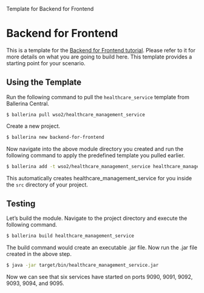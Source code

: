 Template for Backend for Frontend

# Backend for Frontend

This is a template for the [Backend for Frontend tutorial](https://ei.docs.wso2.com/en/7.0.0/ballerina-integrator/learn/tutorials/integration-patterns-and-soa/backend-for-frontend/1/). Please refer to it for more details on what you are going to build here. This template provides a starting point for your scenario. 

## Using the Template

Run the following command to pull the `healthcare_service` template from Ballerina Central.

```
$ ballerina pull wso2/healthcare_management_service
```

Create a new project.

```bash
$ ballerina new backend-for-frontend
```

Now navigate into the above module directory you created and run the following command to apply the predefined template you pulled earlier.

```bash
$ ballerina add -t wso2/healthcare_management_service healthcare_management_service
```

This automatically creates healthcare_management_service for you inside the `src` directory of your project.  

## Testing

Let’s build the module. Navigate to the project directory and execute the following command.

```bash
$ ballerina build healthcare_management_service
```

The build command would create an executable .jar file. Now run the .jar file created in the above
step.

```bash
$ java -jar target/bin/healthcare_management_service.jar
```

Now we can see that six services have started on ports 9090, 9091, 9092, 9093, 9094, and 9095. 
